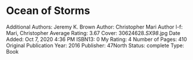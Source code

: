 # Ocean of Storms

Additional Authors: Jeremy K. Brown
Author: Christopher Mari
Author l-f: Mari, Christopher
Average Rating: 3.67
Cover: 30624628._SX98_.jpg
Date Added: Oct 7, 2020 4:36 PM
ISBN13: 0
My Rating: 4
Number of Pages: 410
Original Publication Year: 2016
Publisher: 47North
Status: complete
Type: Book